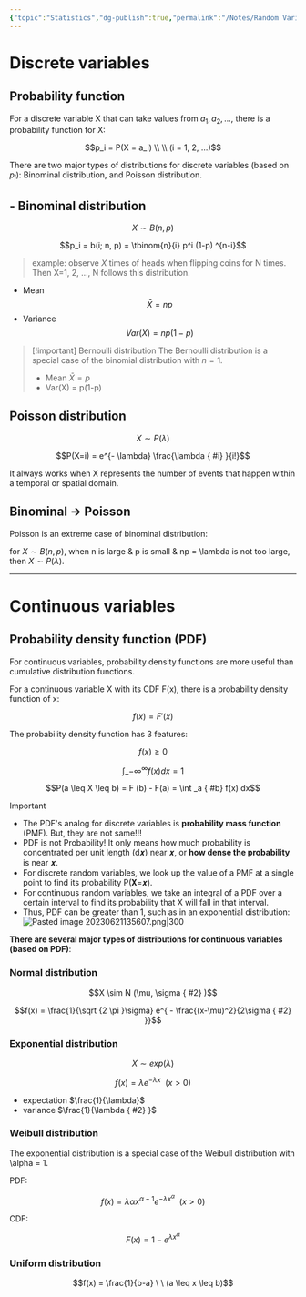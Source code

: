 ```yaml
---
{"topic":"Statistics","dg-publish":true,"permalink":"/Notes/Random Variables & Probability distributions/","dgPassFrontmatter":true,"noteIcon":""}
---
```


# Discrete variables
## Probability function

For a discrete variable X that can take values from ${a_1, a_2, ...}$, there is a probability function for X:

$$p_i = P(X = a_i) \\ \\ (i = 1, 2, ...)$$

There are two major types of distributions for discrete variables (based on $p_i$): Binominal distribution, and Poisson distribution.

## - Binominal distribution


$$X \sim B(n, p)$$

$$p_i = b(i; n, p) = \tbinom{n}{i} p^i (1-p) ^{n-i}$$
> example: observe $X$ times of heads when flipping coins for N times. Then X=1, 2, ..., N follows this distribution.

- Mean
$$\bar{X} = np$$
- Variance
$$
Var(X) = np(1-p)
$$
>[!important] Bernoulli distribution
>The Bernoulli distribution is a special case of the binomial distribution with $n=1$. 
>- Mean $\bar{X}=p$
>- Var(X) = p(1-p)


## Poisson distribution

$$X \sim P(\lambda)$$

$$P(X=i) = e^{- \lambda} \frac{\lambda
{ #i}
}{i!}$$

It always works when X represents the number of events that happen within a temporal or spatial domain.

## Binominal → Poisson

Poisson is an extreme case of binominal distribution:

for $X \sim B(n, p)$, when n is large & p is small & np = \\lambda is not too large, then $X \sim P(\lambda)$.

-------
# Continuous variables
## Probability density function (PDF)

For continuous variables, probability density functions are more useful than cumulative distribution functions.

For a continuous variable X with its CDF F(x), there is a probability density function of x:

$$f(x) = F'(x)$$

The probability density function has 3 features:

$$f(x) \geq 0$$

$$\int \_ {-\infty} ^{\infty} f(x) dx =1$$

$$P(a \leq X \leq b) = F (b) - F(a) = \int _a
{ #b}
 f(x) dx$$
>[!Important]
>- The PDF's analog for discrete variables is **probability mass function** (PMF). But, they are not same!!!
>- PDF is not Probability! It only means how much probability is concentrated per unit length (d𝒙) near 𝒙, or **how dense the probability** is near 𝒙.
>- For discrete random variables, we look up the value of a PMF at a single point to find its probability P(𝐗=𝒙).
>- For continuous random variables, we take an integral of a PDF over a certain interval to find its probability that X will fall in that interval.
>- Thus, PDF can be greater than 1, such as in an exponential distribution: 
>	 ![Pasted image 20230621135607.png|300](/img/user/_assets/images/Pasted%20image%2020230621135607.png)



**There are several major types of distributions for continuous variables (based on PDF)**:

### Normal distribution


$$X \sim N (\mu, \sigma
{ #2}
)$$

$$f(x) = \frac{1}{\sqrt {2 \pi }\sigma} e^{ - \frac{(x-\mu)^2}{2\sigma
{ #2}
}}$$

### Exponential distribution 

$$X \sim exp(\lambda)$$

$$f(x) = \lambda e^{-\lambda x} \ \ (x>0)$$
- expectation $\frac{1}{\lambda}$
- variance $\frac{1}{\lambda
{ #2}
}$
### Weibull distribution

The exponential distribution is a special case of the Weibull distribution with \\alpha = 1.

PDF:

$$f(x) = \lambda \alpha x^{\alpha-1} e ^{-\lambda x^\alpha} \ \ (x>0)$$

CDF:

$$F(x) = 1 - e ^{\lambda x ^ \alpha}$$

### Uniform distribution


$$f(x) = \frac{1}{b-a} \ \ (a \leq x \leq b)$$